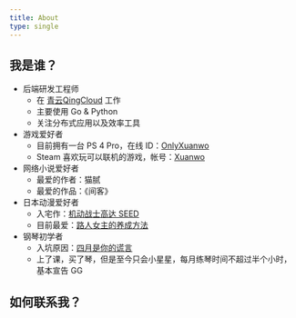 ```yaml
---
title: About
type: single
---
```


## 我是谁？

- 后端研发工程师
  - 在 [青云QingCloud](https://www.qingcloud.com/) 工作
  - 主要使用 Go & Python
  - 关注分布式应用以及效率工具
- 游戏爱好者
  - 目前拥有一台 PS 4 Pro，在线 ID：[OnlyXuanwo](https://my.playstation.com/profile/OnlyXuanwo)
  - Steam 喜欢玩可以联机的游戏，帐号：[Xuanwo](https://steamcommunity.com/id/xuanwo/)
- 网络小说爱好者
  - 最爱的作者：猫腻
  - 最爱的作品：《间客》
- 日本动漫爱好者
  - 入宅作：[机动战士高达 SEED](https://zh.moegirl.org/%E6%9C%BA%E5%8A%A8%E6%88%98%E5%A3%AB%E9%AB%98%E8%BE%BESEED)
  - 目前最爱：[路人女主的养成方法](https://zh.moegirl.org/zh-hans/%E8%B7%AF%E4%BA%BA%E5%A5%B3%E4%B8%BB%E7%9A%84%E5%85%BB%E6%88%90%E6%96%B9%E6%B3%95)
- 钢琴初学者
  - 入坑原因：[四月是你的谎言](https://zh.moegirl.org/%E5%9B%9B%E6%9C%88%E6%98%AF%E4%BD%A0%E7%9A%84%E8%B0%8E%E8%A8%80)
  - 上了课，买了琴，但是至今只会小星星，每月练琴时间不超过半个小时，基本宣告 GG

## 如何联系我？

<a href="https://t.me/xuanwo" style="border-bottom: 0;"><svg width="3em" height="3em" viewBox="0 0 100 100"><use xlink:href="/svg/fontawesome.svg#telegram"></use></svg></a>
<a href="https://github.com/Xuanwo" style="border-bottom: 0;"><svg width="3em" height="3em" viewBox="0 0 100 100"><use xlink:href="/svg/fontawesome.svg#github"></use></svg></a>
<a href="https://twitter.com/OnlyXuanwo" style="border-bottom: 0;"><svg width="3em" height="3em" viewBox="0 0 100 100"><use xlink:href="/svg/fontawesome.svg#twitter"></use></svg></a>
